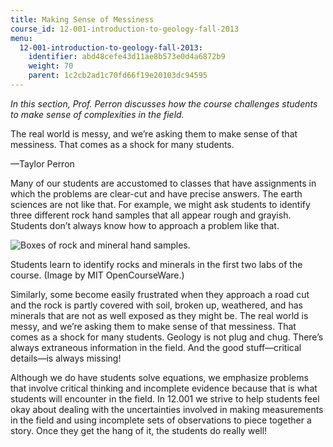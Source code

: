 ```yaml
---
title: Making Sense of Messiness
course_id: 12-001-introduction-to-geology-fall-2013
menu:
  12-001-introduction-to-geology-fall-2013:
    identifier: abd48cefe43d11ae8b573e0d4a6872b9
    weight: 70
    parent: 1c2cb2ad1c70fd66f19e20103dc94595
---
```

_In this section, Prof. Perron discusses how the course challenges students to make sense of complexities in the field._

The real world is messy, and we’re asking them to make sense of that messiness. That comes as a shock for many students.

—Taylor Perron

Many of our students are accustomed to classes that have assignments in which the problems are clear-cut and have precise answers. The earth sciences are not like that. For example, we might ask students to identify three different rock hand samples that all appear rough and grayish. Students don’t always know how to approach a problem like that.

![Boxes of rock and mineral hand samples.](https://open-learning-course-data-ci.s3.amazonaws.com/12-001-introduction-to-geology-fall-2013/bfa2d132364d489cf9450c584b71ec1e_12-001_messiness1.jpg)  

Students learn to identify rocks and minerals in the first two labs of the course. (Image by MIT OpenCourseWare.)

Similarly, some become easily frustrated when they approach a road cut and the rock is partly covered with soil, broken up, weathered, and has minerals that are not as well exposed as they might be. The real world is messy, and we’re asking them to make sense of that messiness. That comes as a shock for many students. Geology is not plug and chug. There’s always extraneous information in the field. And the good stuff—critical details—is always missing!

Although we do have students solve equations, we emphasize problems that involve critical thinking and incomplete evidence because that is what students will encounter in the field. In 12.001 we strive to help students feel okay about dealing with the uncertainties involved in making measurements in the field and using incomplete sets of observations to piece together a story. Once they get the hang of it, the students do really well!